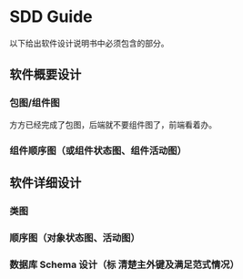 # SDD Guide

以下给出软件设计说明书中必须包含的部分。

## 软件概要设计

### 包图/组件图

方方已经完成了包图，后端就不要组件图了，前端看着办。

### 组件顺序图（或组件状态图、组件活动图）

## 软件详细设计

### 类图

### 顺序图（对象状态图、活动图）

### 数据库 Schema 设计（标 清楚主外键及满足范式情况）